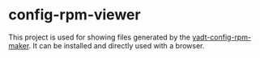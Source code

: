 config-rpm-viewer
=====================

This project is used for showing files generated by the [yadt-config-rpm-maker](https://github.com/yadt/yadt-config-rpm-maker). It can be installed and directly used with a browser.